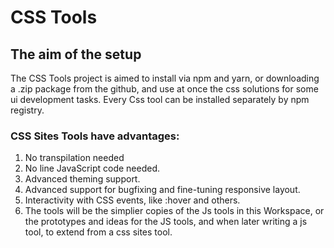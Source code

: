 # CSS Tools

## The aim of the setup

The CSS Tools project is aimed to install via npm and yarn, or downloading a .zip package from the github,
and use at once the css solutions for some ui development tasks. Every Css tool can be installed separately by npm registry.



### CSS Sites Tools have advantages:

1. No transpilation needed
2. No line JavaScript code needed.
3. Advanced theming support.
4. Advanced support for bugfixing and fine-tuning responsive layout.
5. Interactivity with CSS events, like :hover and others.
6. The tools will be the simplier copies of the Js tools in this Workspace, or the prototypes and ideas for the JS tools, and when later writing a js tool, to extend from a css sites tool.


